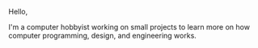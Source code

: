 Hello,

I'm a computer hobbyist working on small projects to learn more on how computer programming, design, and engineering works.
